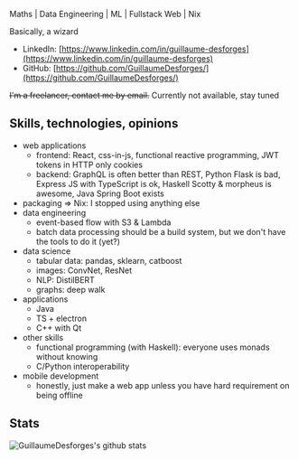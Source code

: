 Maths | Data Engineering | ML | Fullstack Web | Nix

Basically, a wizard

* LinkedIn: [https://www.linkedin.com/in/guillaume-desforges](https://www.linkedin.com/in/guillaume-desforges)
* GitHub: [https://github.com/GuillaumeDesforges/](https://github.com/GuillaumeDesforges/)

~~I'm a freelancer, contact me by email.~~
Currently not available, stay tuned

## Skills, technologies, opinions

* web applications
  * frontend: React, css-in-js, functional reactive programming, JWT tokens in HTTP only cookies
  * backend: GraphQL is often better than REST, Python Flask is bad, Express JS with TypeScript is ok, Haskell Scotty & morpheus is awesome, Java Spring Boot exists
* packaging => Nix: I stopped using anything else
* data engineering
  * event-based flow with S3 & Lambda
  * batch data processing should be a build system, but we don't have the tools to do it (yet?)
* data science
  * tabular data: pandas, sklearn, catboost
  * images: ConvNet, ResNet
  * NLP: DistilBERT
  * graphs: deep walk
* applications
  * Java
  * TS + electron
  * C++ with Qt
* other skills
  * functional programming (with Haskell): everyone uses monads without knowing
  * C/Python interoperability
* mobile development
  * honestly, just make a web app unless you have hard requirement on being offline

## Stats

![GuillaumeDesforges's github stats](https://github-readme-stats.vercel.app/api?username=GuillaumeDesforges)
